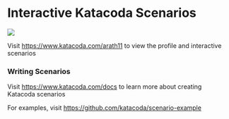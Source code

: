 # Interactive Katacoda Scenarios

[![](http://shields.katacoda.com/katacoda/arath11/count.svg)](https://www.katacoda.com/arath11 "Get your profile on Katacoda.com")

Visit https://www.katacoda.com/arath11 to view the profile and interactive scenarios

### Writing Scenarios
Visit https://www.katacoda.com/docs to learn more about creating Katacoda scenarios

For examples, visit https://github.com/katacoda/scenario-example
